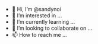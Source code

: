 - 👋 Hi, I’m @sandynoi
- 👀 I’m interested in ...
- 🌱 I’m currently learning ...
- 💞️ I’m looking to collaborate on ...
- 📫 How to reach me ...

<!---
sandynoi/sandynoi is a ✨ special ✨ repository because its `README.md` (this file) appears on your GitHub profile.
You can click the Preview link to take a look at your changes.
--->
